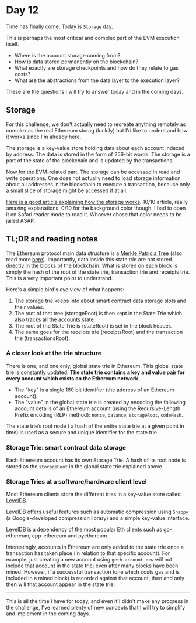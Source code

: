 # Day 12

Time has finally come. Today is `Storage` day.

This is perhaps the most critical and complex part of the EVM execution itself.

- Where is the account storage coming from?
- How is data stored permanently on the blockchain?
- What exactly are storage checkpoints and how do they relate to gas costs?
- What are the abstractions from the data layer to the execution layer?

These are the questions I will try to answer today and in the coming days.

## Storage

For this challenge, we don't actually need to recreate anything remotely as complex as the real Ethereum storag (luckily) but I'd like to understand how it works since I'm already here.

The storage is a key-value store holding data about each account indexed by address. The data is stored in the form of 256-bit words. The storage is a part of the state of the blockchain and is updated by the transactions.

Now for the EVM-related part. The storage can be accessed in read and write operations. One does not actually need to load storage information about all addresses in the blockchain to execute a transaction, because only a small slice of storage might be accessed if at all.

[Here is a good article explaining how the storage works](https://medium.com/hackernoon/getting-deep-into-ethereum-how-data-is-stored-in-ethereum-e3f669d96033). 10/10 article, really amazing explanations. 0/10 for the background color though. I had to open it on Safari reader mode to read it. Whoever chose that color needs to be jailed ASAP.

## TL;DR and reading notes

The Ethereum protocol main data structure is a [Merkle Patricia Tree](https://ethereum.org/en/developers/docs/data-structures-and-encoding/patricia-merkle-trie/) (also read more [here](https://github.com/ethereum/wiki/wiki/Patricia-Tree)). Importantly, data inside this state trie are not stored directly in the blocks of the blockchain. What is stored on each block is simply the hash of the root of the state trie, transaction trie and receipts trie. This is a very important point to understand.

Here's a simple bird's eye view of what happens:

1. The storage trie keeps info about smart contract data storage slots and their values.
2. The root of that tree (storageRoot) is then kept in the State Trie which also tracks all the accounts state.
3. The root of the State Trie is (stateRoot) is set in the block header.
4. The same goes for the receipts trie (receiptsRoot) and the transaction trie (transactionsRoot).

### A closer look at the trie structure

There is one, and one only, global state trie in Ethereum. This global state trie is constantly updated.
**The state trie contains a key and value pair for every account which exists on the Ethereum network.**

- The "key" is a single 160 bit identifier (the address of an Ethereum account).
- The "value" in the global state trie is created by encoding the following account details of an Ethereum account (using the Recursive-Length Prefix encoding (RLP) method): `nonce`, `balance`, `storageRoot`, `codeHash`.

The state trie’s root node ( a hash of the entire state trie at a given point in time) is used as a secure and unique identifier for the state trie.

### Storage Trie: smart contract data storage

Each Ethereum account has its own Storage Trie. A hash of its root node is stored as the `storageRoot` in the global state trie explained above.

### Storage Tries at a software/hardware client level

Most Ethereum clients store the different tries in a key-value store called [LevelDB](https://github.com/google/leveldb).

LevelDB offers useful features such as automatic compression using `Snappy` (a Google-developed compression library) and a simple key-value interface.

LevelDB is a dependency of the most popular Eth clients such as go-ethereum, cpp-ethereum and pyethereum.

Interestingly, accounts in Ethereum are only added to the state trie once a transaction has taken place (in relation to that specific account). For example, just creating a new account using `geth account new` will not include that account in the state trie; even after many blocks have been mined. However, if a successful transaction (one which costs gas and is included in a mined block) is recorded against that account, then and only then will that account appear in the state trie.

---

This is all the time I have for today, and even if I didn't make any progress in the challenge, I've learned plenty of new concepts that I will try to simplify and implement in the coming days.
